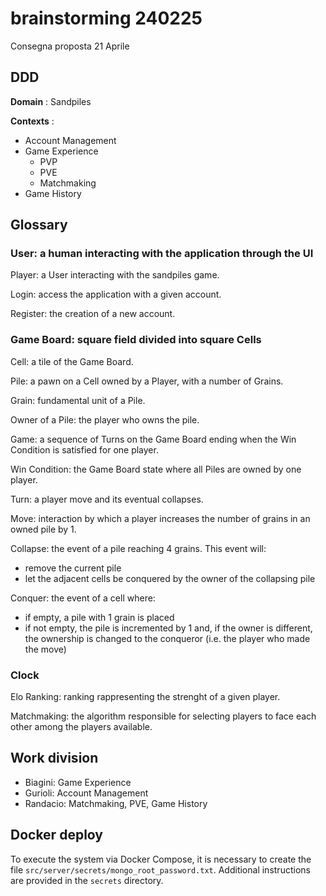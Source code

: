 # brainstorming 240225

Consegna proposta 21 Aprile

## DDD

**Domain** : Sandpiles

**Contexts** :

- Account Management
- Game Experience
  - PVP
  - PVE
  - Matchmaking
- Game History

## Glossary

### User: a human interacting with the application through the UI

Player: a User interacting with the sandpiles game.

Login: access the application with a given account.

Register: the creation of a new account.

### Game Board: square field divided into square Cells

Cell: a tile of the Game Board.

Pile: a pawn on a Cell owned by a Player, with a number of Grains.

Grain: fundamental unit of a Pile.

Owner of a Pile: the player who owns the pile.

Game: a sequence of Turns on the Game Board ending when the Win Condition is satisfied for one player.

Win Condition: the Game Board state where all Piles are owned by one player.

Turn: a player move and its eventual collapses.

Move: interaction by which a player increases the number of grains in an owned pile by 1.

Collapse: the event of a pile reaching 4 grains. This event will:

- remove the current pile
- let the adjacent cells be conquered by the owner of the collapsing pile

Conquer: the event of a cell where:

- if empty, a pile with 1 grain is placed
- if not empty, the pile is incremented by 1 and, if the owner is different, the ownership is changed to the conqueror (i.e. the player who made the move)

### Clock

Elo Ranking: ranking rappresenting the strenght of a given player.

Matchmaking: the algorithm responsible for selecting players to face each
other among the players available.

## Work division

- Biagini: Game Experience
- Gurioli: Account Management
- Randacio: Matchmaking, PVE, Game History

## Docker deploy

To execute the system via Docker Compose, it is necessary to create the file
`src/server/secrets/mongo_root_password.txt`. Additional instructions are
provided in the `secrets` directory.
